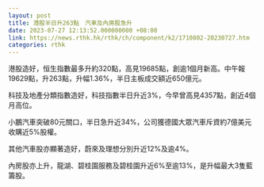 ```yaml
---
layout: post
title: 港股半日升263點　汽車及內房股急升
date: 2023-07-27 12:13:52.000000000 +08:00
link: https://news.rthk.hk/rthk/ch/component/k2/1710802-20230727.htm
categories: rthk
---
```


港股造好，恒生指數最多升約320點，高見19685點，創逾1個月新高。中午報19629點，升263點，升幅1.36%，半日主板成交額近650億元。

科技及地產分類指數造好，科技指數半日升近3%，今早曾高見4357點，創近4個月高位。

小鵬汽車突破80元關口，半日急升近34%，公司獲德國大眾汽車斥資約7億美元收購近5%股權。

其他汽車股亦顯著造好，蔚來及理想分別升近12%及逾4%。

內房股亦上升，龍湖、碧桂園服務及碧桂園升近6%至逾13%，是升幅最大3隻藍籌股。
